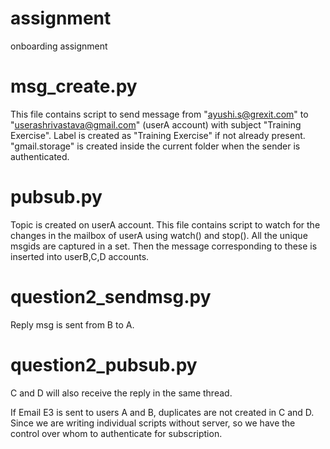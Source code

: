 # assignment
onboarding assignment

# msg_create.py
This file contains script to send message from "ayushi.s@grexit.com" to "userashrivastava@gmail.com" (userA account) with subject "Training Exercise". Label is 
created as "Training Exercise" if not already present. "gmail.storage" is created inside the current folder when the sender is authenticated. 

# pubsub.py
Topic is created on userA account.
This file contains script to watch for the changes in the mailbox of userA using watch() and stop(). All the unique msgids are captured in a set. Then the 
message corresponding to these is inserted into userB,C,D accounts.

# question2_sendmsg.py
Reply msg is sent from B to A.

# question2_pubsub.py
C and D will also receive the reply in the same thread.

If Email E3 is sent to users A and B, duplicates are not created in C and D. Since we are writing individual scripts without server, so we have the control
over whom to authenticate for subscription.
